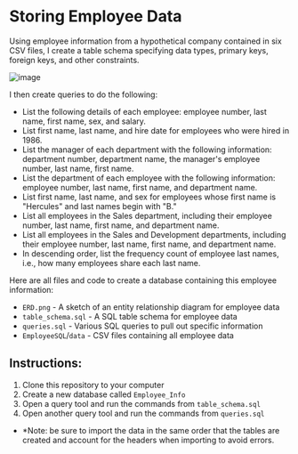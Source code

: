 # Storing Employee Data
Using employee information from a hypothetical company contained in six CSV files, I create a table schema specifying data types, primary keys, foreign keys, and other constraints.

![image](https://user-images.githubusercontent.com/87830922/160930689-c9b256b0-2670-4b7c-bee7-2949fac1611a.png)

I then create queries to do the following:
* List the following details of each employee: employee number, last name, first name, sex, and salary.
* List first name, last name, and hire date for employees who were hired in 1986.
* List the manager of each department with the following information: department number, department name, the manager's employee number, last name, first name.
* List the department of each employee with the following information: employee number, last name, first name, and department name.
* List first name, last name, and sex for employees whose first name is "Hercules" and last names begin with "B."
* List all employees in the Sales department, including their employee number, last name, first name, and department name.
* List all employees in the Sales and Development departments, including their employee number, last name, first name, and department name.
* In descending order, list the frequency count of employee last names, i.e., how many employees share each last name.

Here are all files and code to create a database containing this employee information:
* `ERD.png` - A sketch of an entity relationship diagram for employee data 
* `table_schema.sql` - A SQL table schema for employee data
* `queries.sql` - Various SQL queries to pull out specific information
* `EmployeeSQL`/`data` - CSV files containing all employee data

## Instructions:
1. Clone this repository to your computer
2. Create a new database called `Employee_Info`
3. Open a query tool and run the commands from `table_schema.sql`
4. Open another query tool and run the commands from `queries.sql`
* *Note: be sure to import the data in the same order that the tables are created and account for the headers when importing to avoid errors.
